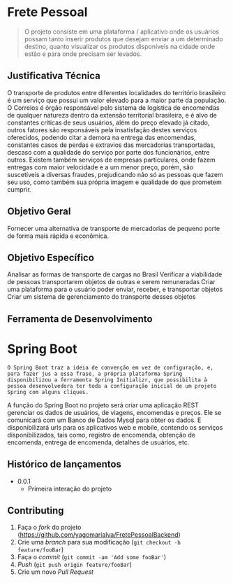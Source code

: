 # Frete Pessoal

> O projeto consiste em uma plataforma / aplicativo onde os usuários possam tanto inserir produtos que desejam enviar a um determinado destino, quanto visualizar os produtos disponíveis na cidade onde estão e para onde precisam ser levados.

## Justificativa Técnica

O transporte de produtos entre diferentes localidades do território brasileiro é um serviço que possui um valor elevado para a maior parte da população. O Correios é órgão responsável pelo sistema de logística de encomendas de qualquer natureza dentro da extensão territorial brasileira, e é alvo de constantes críticas de seus usuários, além do preço elevado já citado, outros fatores são responsáveis pela insatisfação destes serviços oferecidos, podendo citar a demora na entrega das encomendas, constantes casos de perdas e extravios das mercadorias transportadas, descaso com a qualidade do serviço por parte dos funcionários, entre outros. Existem também serviços de empresas particulares, onde fazem entregas com maior velocidade e a um menor preço, porém, são suscetíveis a diversas fraudes, prejudicando não só as pessoas que fazem seu uso, como também sua própria imagem e qualidade do que prometem cumprir.

## Objetivo Geral

Fornecer uma alternativa de transporte de mercadorias de pequeno porte de forma mais rápida e econômica.

## Objetivo Específico

Analisar as formas de transporte de cargas no Brasil
Verificar a viabilidade de pessoas transportarem objetos de outras e serem remuneradas
Criar uma plataforma para o usuário poder enviar, receber, e transportar objetos
Criar um sistema de gerenciamento do transporte desses objetos

## Ferramenta de Desenvolvimento

# Spring Boot

    O Spring Boot traz a ideia de convenção em vez de configuração, e, para fazer jus a essa frase, a própria plataforma Spring disponibilizou a ferramenta Spring Initializr, que possibilita à pessoa desenvolvedora ter toda a configuração inicial de um projeto Spring com alguns cliques.
A função do Spring Boot no projeto será criar uma aplicação REST gerenciar os dados de usuários, de viagens, encomendas e preços. Ele se comunicará com um Banco de Dados Mysql para obter os dados. E disponibilizará urls para os aplicativos web e mobile, contendo os serviços disponibilizados, tais como, registro de encomenda, obtenção de encomenda, entrega de encomenda, detalhes de usuários, etc.

## Histórico de lançamentos

* 0.0.1
  * Primeira interação do projeto

## Contributing

1. Faça o _fork_ do projeto (<https://github.com/yagomarialva/FretePessoalBackend>)
2. Crie uma _branch_ para sua modificação (`git checkout -b feature/fooBar`)
3. Faça o _commit_ (`git commit -am 'Add some fooBar'`)
4. _Push_ (`git push origin feature/fooBar`)
5. Crie um novo _Pull Request_

